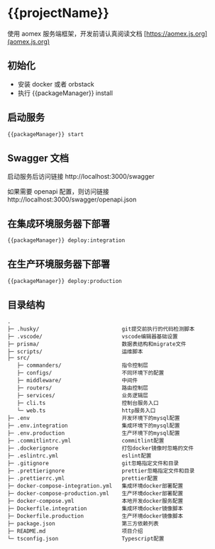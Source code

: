 # {{projectName}}

使用 aomex 服务端框架，开发前请认真阅读文档 [https://aomex.js.org](aomex.js.org)

## 初始化

- 安装 docker 或者 orbstack
- 执行 {{packageManager}} install

## 启动服务

```bash
{{packageManager}} start
```

## Swagger 文档

启动服务后访问链接 http://localhost:3000/swagger

如果需要 openapi 配置，则访问链接 http://localhost:3000/swagger/openapi.json

## 在集成环境服务器下部署

```bash
{{packageManager}} deploy:integration
```

## 在生产环境服务器下部署

```bash
{{packageManager}} deploy:production
```

## 目录结构

```
.
├─ .husky/                          git提交前执行的代码检测脚本
├─ .vscode/                         vscode编辑器基础设置
├─ prisma/                          数据表结构和migrate文件
├─ scripts/                         运维脚本
├─ src/
   ├─ commanders/                   指令控制层
   ├─ configs/                      不同环境下的配置
   ├─ middleware/                   中间件
   ├─ routers/                      路由控制层
   ├─ services/                     业务逻辑层
   ├─ cli.ts                        控制台服务入口
   └─ web.ts                        http服务入口
├─ .env                             开发环境下的mysql配置
├─ .env.integration                 集成环境下的mysql配置
├─ .env.production                  生产环境下的mysql配置
├─ .commitlintrc.yml                commitlint配置
├─ .dockerignore                    打包docker镜像时忽略的文件
├─ .eslintrc.yml                    eslint配置
├─ .gitignore                       git忽略指定文件和目录
├─ .prettierignore                  prettier忽略指定文件和目录
├─ .prettierrc.yml                  prettier配置
├─ docker-compose-integration.yml   集成环境docker部署配置
├─ docker-compose-production.yml    生产环境docker部署配置
├─ docker-compose.yml               本地开发docker服务配置
├─ Dockerfile.integration           集成环境docker镜像脚本
├─ Dockerfile.production            生产环境docker镜像脚本
├─ package.json                     第三方依赖列表
├─ README.md                        项目介绍
└─ tsconfig.json                    Typescript配置
```
